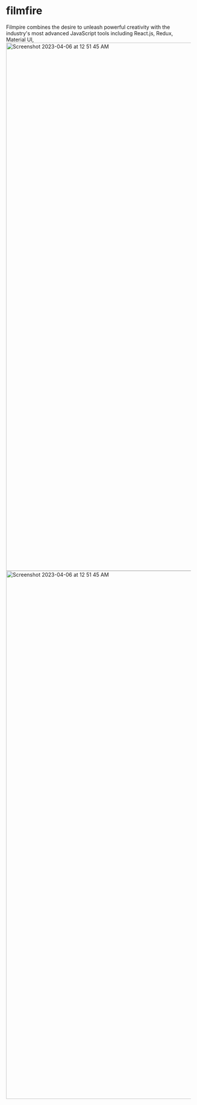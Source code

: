 # filmfire
Filmpire combines the desire to unleash powerful creativity with the industry's most advanced JavaScript tools including React.js, Redux, Material UI,<img width="1440" alt="Screenshot 2023-04-06 at 12 51 45 AM" src="https://user-images.githubusercontent.com/93427284/230183574-4d07a633-d6b8-4828-99c0-1d75e72fdff5.png">
<img width="1440" alt="Screenshot 2023-04-06 at 12 51 45 AM" src="https://user-images.githubusercontent.com/93427284/230183621-3634a56b-1a82-481c-b425-93c884a60a5a.png">
